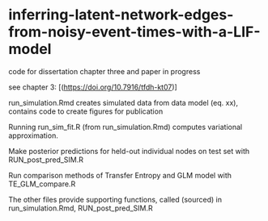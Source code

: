 # inferring-latent-network-edges-from-noisy-event-times-with-a-LIF-model
code for dissertation chapter three and paper in progress

see chapter 3: [(https://doi.org/10.7916/tfdh-kt07)]

run_simulation.Rmd creates simulated data from data model (eq. xx), contains code to create figures for publication

Running run_sim_fit.R (from run_simulation.Rmd) computes variational approximation.

Make posterior predictions for held-out individual nodes on test set with RUN_post_pred_SIM.R 

Run comparison methods of Transfer Entropy and GLM model with TE_GLM_compare.R

The other files provide supporting functions, called (sourced) in run_simulation.Rmd, RUN_post_pred_SIM.R
